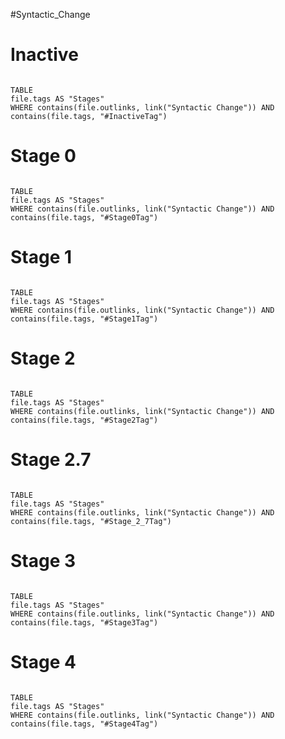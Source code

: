 #Syntactic_Change

# Inactive

```dataview

TABLE 
file.tags AS "Stages"
WHERE contains(file.outlinks, link("Syntactic Change")) AND contains(file.tags, "#InactiveTag") 

```

# Stage 0 

```dataview

TABLE 
file.tags AS "Stages"
WHERE contains(file.outlinks, link("Syntactic Change")) AND contains(file.tags, "#Stage0Tag") 

```

# Stage 1 

```dataview

TABLE 
file.tags AS "Stages"
WHERE contains(file.outlinks, link("Syntactic Change")) AND contains(file.tags, "#Stage1Tag") 

```

# Stage 2 

```dataview

TABLE 
file.tags AS "Stages"
WHERE contains(file.outlinks, link("Syntactic Change")) AND contains(file.tags, "#Stage2Tag") 

```

# Stage 2.7 

```dataview

TABLE 
file.tags AS "Stages"
WHERE contains(file.outlinks, link("Syntactic Change")) AND contains(file.tags, "#Stage_2_7Tag") 

```

# Stage 3

```dataview

TABLE 
file.tags AS "Stages"
WHERE contains(file.outlinks, link("Syntactic Change")) AND contains(file.tags, "#Stage3Tag") 

```

# Stage 4

```dataview

TABLE 
file.tags AS "Stages"
WHERE contains(file.outlinks, link("Syntactic Change")) AND contains(file.tags, "#Stage4Tag") 

```